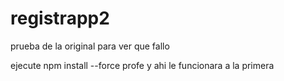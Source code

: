 # registrapp2
prueba de la original para ver que fallo

ejecute npm install --force profe y ahi le funcionara a la primera
